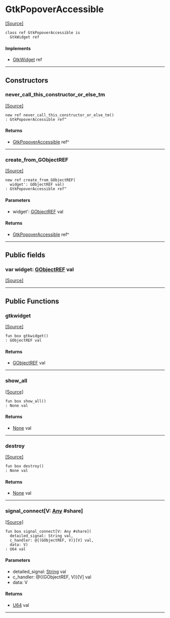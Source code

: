 # GtkPopoverAccessible
<span class="source-link">[[Source]](src/gtk3/GtkPopoverAccessible.md#L6)</span>
```pony
class ref GtkPopoverAccessible is
  GtkWidget ref
```

#### Implements

* [GtkWidget](gtk3-GtkWidget.md) ref

---

## Constructors

### never_call_this_constructor_or_else_tm
<span class="source-link">[[Source]](src/gtk3/GtkPopoverAccessible.md#L10)</span>


```pony
new ref never_call_this_constructor_or_else_tm()
: GtkPopoverAccessible ref^
```

#### Returns

* [GtkPopoverAccessible](gtk3-GtkPopoverAccessible.md) ref^

---

### create_from_GObjectREF
<span class="source-link">[[Source]](src/gtk3/GtkPopoverAccessible.md#L13)</span>


```pony
new ref create_from_GObjectREF(
  widget': GObjectREF val)
: GtkPopoverAccessible ref^
```
#### Parameters

*   widget': [GObjectREF](gtk3-..-gobject-GObjectREF.md) val

#### Returns

* [GtkPopoverAccessible](gtk3-GtkPopoverAccessible.md) ref^

---

## Public fields

### var widget: [GObjectREF](gtk3-..-gobject-GObjectREF.md) val
<span class="source-link">[[Source]](src/gtk3/GtkPopoverAccessible.md#L7)</span>



---

## Public Functions

### gtkwidget
<span class="source-link">[[Source]](src/gtk3/GtkPopoverAccessible.md#L9)</span>


```pony
fun box gtkwidget()
: GObjectREF val
```

#### Returns

* [GObjectREF](gtk3-..-gobject-GObjectREF.md) val

---

### show_all
<span class="source-link">[[Source]](src/gtk3/GtkWidget.md#L4)</span>


```pony
fun box show_all()
: None val
```

#### Returns

* [None](builtin-None.md) val

---

### destroy
<span class="source-link">[[Source]](src/gtk3/GtkWidget.md#L10)</span>


```pony
fun box destroy()
: None val
```

#### Returns

* [None](builtin-None.md) val

---

### signal_connect\[V: [Any](builtin-Any.md) #share\]
<span class="source-link">[[Source]](src/gtk3/GtkWidget.md#L13)</span>


```pony
fun box signal_connect[V: Any #share](
  detailed_signal: String val,
  c_handler: @{(GObjectREF, V)}[V] val,
  data: V)
: U64 val
```
#### Parameters

*   detailed_signal: [String](builtin-String.md) val
*   c_handler: @{(GObjectREF, V)}[V] val
*   data: V

#### Returns

* [U64](builtin-U64.md) val

---

